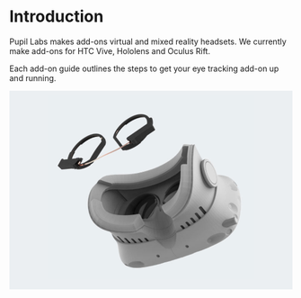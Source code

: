 # Introduction
Pupil Labs makes add-ons virtual and mixed reality headsets. We currently make add-ons for HTC Vive, Hololens and Oculus Rift.

Each add-on guide outlines the steps to get your eye tracking add-on up and running.

![HTC Vice Add-on](./vive.jpg)